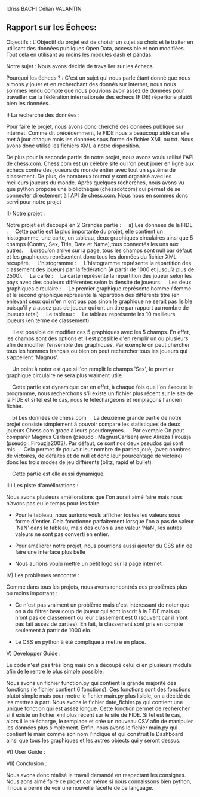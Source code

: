 Idriss BACHI
Célian VALANTIN

## Rapport sur les Échecs:  

Objectifs : L'Objectif du projet est de choisir un sujet au choix et le traiter en utilisant des données publiques Open Data, accessible et non modifiées. Tout cela en utilisant au moins les modules dash et pandas.

Notre sujet : Nous avons décidé de travailler sur les échecs.

Pourquoi les échecs ? : C'est un sujet qui nous parle étant donné que nous aimons y jouer et en recherchant des donnés sur internet, nous nous sommes rendu compte que nous pouvions avoir assez de données pour travailler car la fédération internationale des échecs (FIDE) répertorie plutôt bien les données.



I) La recherche des données : 

Pour faire le projet, nous avons donc cherché des données publique sur internet. Comme dit précédemment, le FIDE nous a beaucoup aidé car elle met à jour chaque mois les données sous forme de fichier XML ou txt. Nous avons donc utilisé les fichiers XML à notre disposition.

De plus pour la seconde partie de notre projet, nous avons voulu utilisé l'API de chess.com. Chess.com est un célébre site ou l'on peut jouer en ligne aux échecs contre des joueurs du monde entier avec tout un système de classement. De plus, de nombreux tournoi y sont organisé avec les meilleurs joueurs du monde. Après quelques recherches, nous avons vu que python propose une bibliothèque (chessdotcom) qui permet de se connecter directement à l'API de chess.com. Nous nous en sommes donc servi pour notre projet



II) Notre projet :

Notre projet est découpé en 2 Grandes partie :
    a) Les données de la FIDE : 
    Cette partie est la plus importante du projet, elle contient un histogramme, une carte, un tableau, deux graphiques circulaires ainsi que 5 champs (Contry, Sex, Title, Date et Name),tous connectés les uns aux autres.
    Lorsqu’on arrive sur la page, tous les champs sont null par défaut et les graphiques représentent donc tous les données du fichier XML récupéré.
    L'histogramme :
    L'histogramme représente la répartition des classement des joueurs par la fédération (A partir de 1000 et jusqu’à plus de 2500). 
    La carte : 
    La carte représente la répartition des joueur selon les pays avec des couleurs différentes selon la densité de joueurs.
    Les deux graphiques circulaire :
    Le premier graphique représente homme / femme et le second graphique représente la répartition des différents titre (en enlevant ceux qui n'en n'ont pas pas sinon le graphique ne serait pas lisible puisqu'il y a assez pas de joueur qui ont un titre par rapport au nombre de joueurs total)
    Le tableau : 
    Le tableau représente les 10 meilleurs joueurs (en terme de classement).

    Il est possible de modifier ces 5 graphiques avec les 5 champs. En effet, les champs sont des options et il est possible d'en remplir un ou plusieurs afin de modifier l’ensemble des graphiques. Par exemple on peut chercher tous les hommes français ou bien on peut rechercher tous les joueurs qui s’appellent 'Magnus'.

    Un point à noter est que si l'on remplit le champs 'Sex', le premier graphique circulaire ne sera plus vraiment utile.

    Cette partie est dynamique car en effet, à chaque fois que l'on éxecute le programme, nous recherchons s'il existe un fichier plus récent sur le site de la FIDE et si tel est le cas, nous le téléchargeons et remplaçons l'ancien fichier.

    b) Les données de chess.com
    La deuxième grande partie de notre projet consiste simplement à pouvoir comparé les statistiques de deux joueurs Chess.com grace à leurs pseudonymes.
    Par exemple On peut comparer Magnus Carlsen (pseudo : MagnusCarlsen) avec Alireza Firouzja (pseudo : Firouzja2003). Par défaut, ce sont nos deux pseudos qui sont mis.
    Cela permet de pouvoir leur nombre de parties joué, (avec nombres de victoires, de défaites et de null et donc leur pourcentage de victoire) donc les trois modes de jeu différents (blitz, rapid et bullet)

    Cette partie est elle aussi dynamique.



III) Les piste d'améliorations :

Nous avons plusieurs améliorations que l'on aurait aimé faire mais nous n’avons pas eu le temps pour les faire.

- Pour le tableau, nous aurions voulu afficher toutes les valeurs sous forme d'entier. Cela fonctionne parfaitement lorsque l'on a pas de valeur 'NaN' dans le tableau, mais des qu'on a une valeur 'NaN', les autres valeurs ne sont pas converti en entier.

- Pour améliorer notre projet, nous pourrions aussi ajouter du CSS afin de faire une interface plus belle

- Nous aurions voulu mettre un petit logo sur la page internet



IV) Les problèmes rencontré : 

Comme dans tous les projets, nous avons rencontrés des problèmes plus ou moins important : 

- Ce n'est pas vraiment un problème mais c'est intéressant de noter que on a du filtrer beaucoup de joueur qui sont inscrit à la FIDE mais qui n'ont pas de classement ou leur classement est 0 (souvent car il n'ont pas fait assez de parties). En fait, la classement sont pris en compte seulement à partir de 1000 elo.

- Le CSS en python à été compliqué à mettre en place.


V) Developper Guide :

Le code n'est pas très long mais on a découpé celui ci en plusieurs module afin de le rentre le plus simple possible.

Nous avons un fichier function.py qui contient la grande majorité des fonctions (le fichier contient 6 fonctions). Ces fonctions sont des fonctions plutot simple mais pour rnetre le fichier main.py plus lisible, on a décidé de les mettres à part.
Nous avons le fichier date_fichier.py qui contient une unique fonction qui est assez longue. Cette fonction permet de rechercher si il existe un fichier xml plus récent sur le site de FIDE. Si tel est le cas, alors il le télécharge, le remplace et crée un nouveau CSV afin de manipuler les données plus simplement.
Enfin, nous avons le fichier main.py qui contient le main comme son nom l'indique et qui construit le Dashboard ainsi que tous les graphiques et les autres objects qui y seront dessus.


VI) User Guide : 


VII) Conclusion :

Nous avons donc réalisé le travail demandé en respectant les consignes. Nous aons aimé faire ce projet car même si nous connaissons bien python, il nous a permi de voir une nouvelle facette de ce language.
